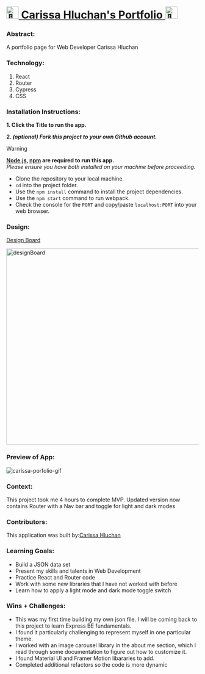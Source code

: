 # <picture><source srcset="https://fonts.gstatic.com/s/e/notoemoji/latest/1f304/512.webp" type="image/webp"><img src="https://fonts.gstatic.com/s/e/notoemoji/latest/1f304/512.gif" alt="🌄" width="32" height="32"></picture>[ Carissa Hluchan's Portfolio ](https://carissa-hluchan.vercel.app/)<picture><source srcset="https://fonts.gstatic.com/s/e/notoemoji/latest/1f304/512.webp" type="image/webp"><img src="https://fonts.gstatic.com/s/e/notoemoji/latest/1f304/512.gif" alt="🌄" width="32" height="32"></picture>

### Abstract:
[//]: <> (Briefly describe what you built and its features. What problem is the app solving? How does this application solve that problem?)
A portfolio page for Web Developer Carissa Hluchan

### Technology:
[//]: <> (Add technology you used for this project.) 
1. React
2. Router
3. Cypress
4. CSS

### Installation Instructions:
[//]: <> (What steps does a person have to take to get your app cloned down and running?)
**1. Click the Title to run the app.**

**2. _(optional) Fork this project to your own Github account._**
> [!WARNING]
> **[Node.js](https://nodejs.org/en), [npm](https://www.npmjs.com/) are required to run this app.**<br>
> _Please ensure you have both installed on your machine before proceeding._
- Clone the repository to your local machine.
- `cd` into the project folder.
- Use the `npm install` command to install the project dependencies.
- Use the `npm start` command to run webpack.
- Check the console for the `PORT` and copy/paste `localhost:PORT` into your web browser.

### Design:
[Design Board](https://www.canva.com/design/DAGS0pkrPz4/GNwzjOZb53mNP0myMhqiAA/edit)

<img width="514" alt="designBoard" src="https://github.com/user-attachments/assets/faf11724-bf3c-48e6-93c6-ff7fd62d2086">

### Preview of App:
[//]: <> (Provide ONE gif or screenshot of your application - choose the "coolest" piece of functionality to show off.)
![carissa-porfolio-gif](https://github.com/user-attachments/assets/da6ce32b-d426-43d1-b2d3-85798514b07c)

### Context:
[//]: <> (Give some context for the project here. How long did you have to work on it? How far into the Turing program are you?)
This project took me 4 hours to complete MVP.
Updated version now contains Router with a Nav bar and toggle for light and dark modes

### Contributors:
[//]: <> (Who worked on this application? Link to their GitHubs.)
This application was built by:[Carissa Hluchan](https://github.com/CarissaHluchan)

### Learning Goals:
[//]: <> (What were the learning goals of this project? What tech did you work with?)
- Build a JSON data set
- Present my skills and talents in Web Development
- Practice React and Router code
- Work with some new libraries that I have not worked with before
- Learn how to apply a light mode and dark mode toggle switch

### Wins + Challenges:
[//]: <> (What are 2-3 wins you have from this project? What were some challenges you faced - and how did you get over them?)
- This was my first time building my own json file. I will be coming back to this project to learn Express BE fundamentals.
- I found it particularly challenging to represent myself in one particular theme.
- I worked with an image carousel library in the about me section, which I read through some documentation to figure out how to customize it.
- I found Material UI and Framer Motion libararies to add.
- Completed additional refactors so the code is more dynamic
